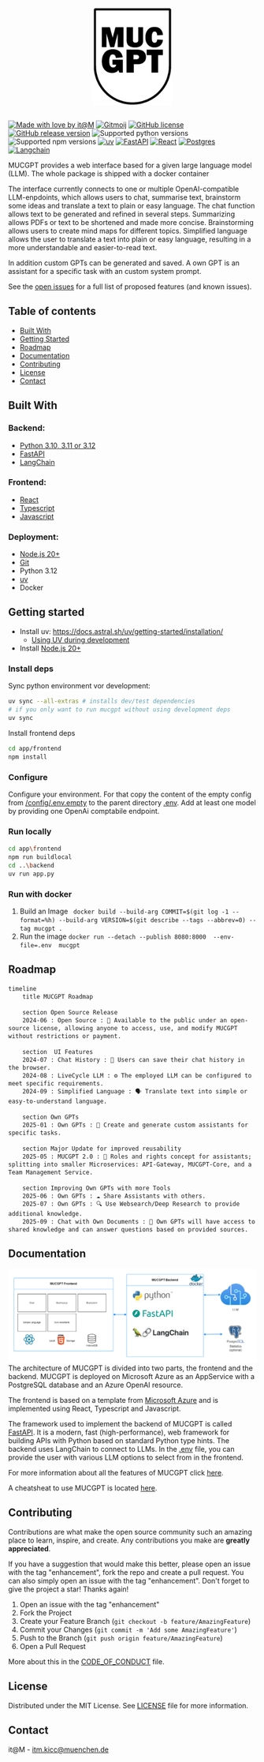 <!-- PROJECT LOGO -->
<div align="center">
  <a href="#">
    <img src="app/frontend/src/assets/mucgpt_black_filled.png" alt="Logo" height="200" style="display: block; margin: 0 auto; filter: invert(0)">
  </a>
</div>
<br />

<!-- ABOUT THE PROJECT -->
[![Made with love by it@M][made-with-love-shield]][itm-opensource]
[![Gitmoij][gitmoij-shield]][gitmoij]
[![GitHub license][license-shield]][license]
[![GitHub release version][github-release-shield]][releases]
![Supported python versions][python-versions-shield]
![Supported npm versions][npm-versions-shield]
[![uv][uv-shield]][uv]
[![FastAPI][fastapi-shield]][fastapi]
[![React][react-shield]][fastapi]
[![Postgres][postgres-shield]][postgres]
[![Langchain][langchain-shield]][langchain]

[made-with-love-shield]: https://img.shields.io/badge/made%20with%20%E2%9D%A4%20by-it%40M-yellow?style=for-the-badge
[license-shield]: https://img.shields.io/github/license/it-at-m/itm-prettier-codeformat?style=for-the-badge
[github-release-shield]: https://img.shields.io/github/v/release/it-at-m/mucgpt?style=for-the-badge&color=orange
[python-versions-shield]: https://img.shields.io/badge/python-3.10|%203.11%20|%203.12-blue?style=for-the-badge
[gitmoij-shield]: https://img.shields.io/badge/gitmoij-😜😍-yellow?style=for-the-badge
[npm-versions-shield]: https://img.shields.io/badge/node-20+-blue?style=for-the-badge
[uv-shield]: https://img.shields.io/badge/⚡-uv-lightblue?style=for-the-badge
[fastapi-shield]: https://img.shields.io/badge/fastapi-lightblue?style=for-the-badge&logo=fastapi&logoColor=white
[react-shield]:https://shields.io/badge/react-lightblue?logo=react&style=for-the-badge&logoColor=white
[postgres-shield]: https://img.shields.io/badge/postgres-lightblue?&style=for-the-badge&logo=postgresql&logoColor=white
[langchain-shield]: https://img.shields.io/badge/LangChain-lightblue?&style=for-the-badge&logo=langchain&logoColor=white

[itm-opensource]: https://opensource.muenchen.de/
[license]: https://github.com/it-at-m/mucgpt/blob/main/LICENSE
[releases]: https://github.com/it-at-m/mucgpt/releases
[gitmoij]: https://gitmoji.dev/
[uv]: https://github.com/astral-sh/uv
[fastapi]: https://fastapi.tiangolo.com/
[react]: https://react.dev/
[postgres]: https://www.postgresql.org/
[langchain]: https://python.langchain.com/docs/introduction/

MUCGPT provides a web interface based for a given large language model (LLM). The whole package is shipped with a docker container

 The interface currently connects to one or multiple OpenAI-compatible LLM-enpdoints,  which allows users to chat, summarise text, brainstorm some ideas and translate a text to plain or easy language. The chat function allows text to be generated and refined in several steps. Summarizing allows PDFs or text to be shortened and made more concise. Brainstorming allows users to create mind maps for different topics. Simplified language allows the user to translate a text into plain or easy language, resulting in a more understandable and easier-to-read text.

In addition custom GPTs can be generated and saved. A own GPT is an assistant for a specific task with an custom system prompt.

See the [open issues](https://github.com/it-at-m/mucgpt/issues) for a full list of proposed features (and known issues).
## Table of contents
* [Built With](#built-with)
* [Getting Started](#getting-started)
* [Roadmap](#roadmap)
* [Documentation](#documentation)
* [Contributing](#contributing)
* [License](#license)
* [Contact](#contact)


## Built With

### Backend:
* [Python 3.10, 3.11 or 3.12](https://www.python.org/downloads/)
* [FastAPI](https://fastapi.tiangolo.com/)
* [LangChain](https://www.langchain.com/)

### Frontend:

* [React](https://de.react.dev/)
* [Typescript](https://www.typescriptlang.org/)
* [Javascript](https://wiki.selfhtml.org/wiki/JavaScript)

### Deployment:
  * [Node.js 20+](https://nodejs.org/en/download/package-manager)
  * [Git](https://git-scm.com/downloads)
  * Python 3.12
  * [uv](https://github.com/astral-sh/uv)
  * Docker


## Getting started

- Install uv: https://docs.astral.sh/uv/getting-started/installation/
  - [Using UV during development](/docs/DEVELOPMENT.md)
- Install [Node.js 20+](https://nodejs.org/en/download/package-manager)

### Install deps
Sync python environment vor development:
```bash
uv sync --all-extras # installs dev/test dependencies
# if you only want to run mucgpt without using development deps
uv sync
```
Install frontend deps
```bash
cd app/frontend
npm install
```
### Configure
 Configure your environment. For that copy the content of the empty config from [/config/.env.empty](/config/.env.empty) to the parent directory [.env](.env). Add at least one model by providing one OpenAi comptabile endpoint.

### Run locally
```bash
cd app\frontend
npm run buildlocal
cd ..\backend
uv run app.py
```


### Run with docker
1. Build an Image
   ``` docker build --build-arg COMMIT=$(git log -1 --format=%h) --build-arg VERSION=$(git describe --tags --abbrev=0) --tag mucgpt .```
2. Run the image ```docker run --detach --publish 8080:8000  --env-file=.env  mucgpt```

## Roadmap

```mermaid
timeline
    title MUCGPT Roadmap

    section Open Source Release
    2024-06 : Open Source : 🚀 Available to the public under an open-source license, allowing anyone to access, use, and modify MUCGPT without restrictions or payment.

    section  UI Features
    2024-07 : Chat History : 💾 Users can save their chat history in the browser.
    2024-08 : LiveCycle LLM : ⚙️ The employed LLM can be configured to meet specific requirements.
    2024-09 : Simplified Language : 🗣️ Translate text into simple or easy-to-understand language.

    section Own GPTs
    2025-01 : Own GPTs : 🔧 Create and generate custom assistants for specific tasks.

    section Major Update for improved reusability
    2025-05 : MUCGPT 2.0 : 🌟 Roles and rights concept for assistants; splitting into smaller Microservices: API-Gateway, MUCGPT-Core, and a Team Management Service.

    section Improving Own GPTs with more Tools
    2025-06 : Own GPTs : ☁️ Share Assistants with others.
    2025-07 : Own GPTs : 🔍 Use Websearch/Deep Research to provide additional knowledge.
    2025-09 : Chat with Own Documents : 📂 Own GPTs will have access to shared knowledge and can answer questions based on provided sources.
```


## Documentation
![Architecture](docs/appcomponents_en.png)
 The architecture of MUCGPT is divided into two parts, the frontend and the backend. MUCGPT is deployed on Microsoft Azure as an AppService with a PostgreSQL database and an Azure OpenAI resource.

The frontend is based on a template from [Microsoft Azure](https://github.com/Azure-Samples/azure-search-openai-demo) and is implemented using React, Typescript and Javascript.

The framework used to implement the backend of MUCGPT is called [FastAPI](https://fastapi.tiangolo.com/). It is a modern, fast (high-performance), web framework for building APIs with Python based on standard Python type hints. The backend uses LangChain to connect to LLMs. In the [.env](config/.env.empty) file, you can provide the user with various LLM options to select from in the frontend.


For more information about all the features of MUCGPT click [here](/docs/FEATURES.md).

A cheatsheat to use MUCGPT is located [here](app/frontend/src/assets/mucgpt_cheatsheet.pdf).

## Contributing

Contributions are what make the open source community such an amazing place to learn, inspire, and create. Any contributions you make are **greatly appreciated**.

If you have a suggestion that would make this better, please open an issue with the tag "enhancement", fork the repo and create a pull request. You can also simply open an issue with the tag "enhancement".
Don't forget to give the project a star! Thanks again!

1. Open an issue with the tag "enhancement"
2. Fork the Project
3. Create your Feature Branch (`git checkout -b feature/AmazingFeature`)
4. Commit your Changes (`git commit -m 'Add some AmazingFeature'`)
5. Push to the Branch (`git push origin feature/AmazingFeature`)
6. Open a Pull Request

More about this in the [CODE_OF_CONDUCT](/CODE_OF_CONDUCT.md) file.


## License

Distributed under the MIT License. See [LICENSE](LICENSE) file for more information.


## Contact

it@M - itm.kicc@muenchen.de
